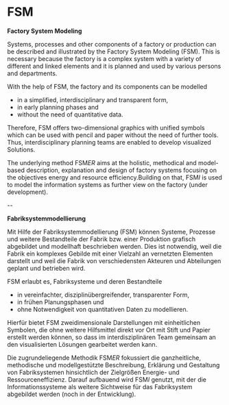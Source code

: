 # FSM
**Factory System Modeling**

Systems, processes and other components of a factory or production can be described and illustrated by the Factory System Modeling (FSM). This is necessary because the factory is a complex system with a variety of different and linked elements and it is planned and used by various persons and departments.

With the help of FSM, the factory and its components can be modelled
- in a simplified, interdisciplinary and transparent form,
- in early planning phases and
- without the need of quantitative data.

Therefore, FSM offers two-dimensional graphics with unified symbols which can be used with pencil and paper without the need of further tools. Thus, interdisciplinary planning teams are enabled to develop visualized Solutions.

The underlying method FSM*ER* aims at the holistic, methodical and model-based description, explanation and design of factory systems focusing on the objectives energy and resource efficiency.Building on that, FSM*I* is used to model the information systems as further view on the factory (under development).

--

**Fabriksystemmodellierung**

Mit Hilfe der Fabriksystemmodellierung (FSM) können Systeme, Prozesse und weitere Bestandteile der Fabrik bzw. einer Produktion grafisch abgebildet und modellhaft beschrieben werden. Dies ist notwendig, weil die Fabrik ein komplexes Gebilde mit einer Vielzahl an vernetzten Elementen darstellt und weil die Fabrik von verschiedensten Akteuren und Abteilungen geplant und betrieben wird. 

FSM erlaubt es, Fabriksysteme und deren Bestandteile
- in vereinfachter, disziplinübergreifender, transparenter Form,
- in frühen Planungsphasen und
- ohne Notwendigkeit von quantitativen Daten zu modellieren.

Hierfür bietet FSM zweidimensionale Darstellungen mit einheitlichen Symbolen, die ohne weitere Hilfsmittel direkt vor Ort mit Stift und Papier erstellt werden können, so dass im interdisziplinären Team gemeinsam an den visualisierten Lösungen gearbeitet werden kann.

Die zugrundeliegende Methodik FSM*ER* fokussiert die ganzheitliche, methodische und modellgestützte Beschreibung, Erklärung und Gestaltung von Fabriksystemen hinsichtlich der Zielgrößen Energie- und Ressourceneffizienz. Darauf aufbauend wird FSM*I*  genutzt, mit der die Informationssysteme als weitere Sichtweise für das Fabriksystem abgebildet werden (noch in der Entwicklung).

